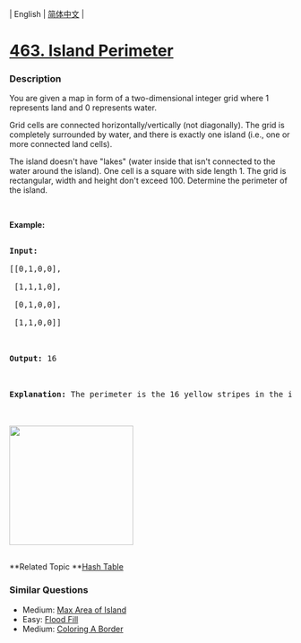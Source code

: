 | English | [简体中文](README.md) |

# [463. Island Perimeter](https://leetcode-cn.com/problems/island-perimeter)
 ### Description
<p>You are given a map in form of a two-dimensional integer grid where 1 represents land and 0 represents water.</p>

<p>Grid cells are connected horizontally/vertically (not diagonally). The grid is completely surrounded by water, and there is exactly one island (i.e., one or more connected land cells).</p>

<p>The island doesn&#39;t have &quot;lakes&quot; (water inside that isn&#39;t connected to the water around the island). One cell is a square with side length 1. The grid is rectangular, width and height don&#39;t exceed 100. Determine the perimeter of the island.</p>

<p>&nbsp;</p>

<p><b>Example:</b></p>

<pre>
<strong>Input:</strong>
[[0,1,0,0],
 [1,1,1,0],
 [0,1,0,0],
 [1,1,0,0]]

<strong>Output:</strong> 16

<strong>Explanation:</strong> The perimeter is the 16 yellow stripes in the image below:

<img src="https://assets.leetcode.com/uploads/2018/10/12/island.png" style="width: 221px; height: 213px;" />
</pre>

**Related Topic	**[Hash Table](https://leetcode-cn.com/tag/hash-table) 

### Similar Questions
 - Medium:	[Max Area of Island](https://leetcode-cn.com/problems/max-area-of-island) 
 - Easy:	[Flood Fill](https://leetcode-cn.com/problems/flood-fill) 
 - Medium:	[Coloring A Border](https://leetcode-cn.com/problems/coloring-a-border) 
